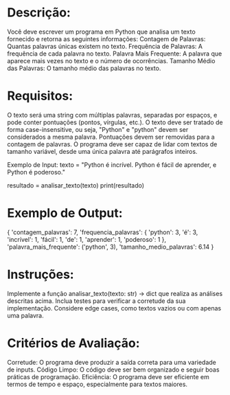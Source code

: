 # Descrição:
Você deve escrever um programa em Python que analisa um texto fornecido e retorna as seguintes informações:
Contagem de Palavras: Quantas palavras únicas existem no texto.
Frequência de Palavras: A frequência de cada palavra no texto.
Palavra Mais Frequente: A palavra que aparece mais vezes no texto e o número de ocorrências.
Tamanho Médio das Palavras: O tamanho médio das palavras no texto.

# Requisitos:
O texto será uma string com múltiplas palavras, separadas por espaços, e pode conter pontuações (pontos, vírgulas, etc.).
O texto deve ser tratado de forma case-insensitive, ou seja, "Python" e "python" devem ser considerados a mesma palavra.
Pontuações devem ser removidas para a contagem de palavras.
O programa deve ser capaz de lidar com textos de tamanho variável, desde uma única palavra até parágrafos inteiros.

Exemplo de Input:
texto = "Python é incrível. Python é fácil de aprender, e Python é poderoso."

resultado = analisar_texto(texto)
print(resultado)

# Exemplo de Output:
{
    'contagem_palavras': 7,
    'frequencia_palavras': {
        'python': 3,
        'é': 3,
        'incrível': 1,
        'fácil': 1,
        'de': 1,
        'aprender': 1,
        'poderoso': 1
    },
    'palavra_mais_frequente': ('python', 3),
    'tamanho_medio_palavras': 6.14
}

# Instruções:
Implemente a função analisar_texto(texto: str) -> dict que realiza as análises descritas acima.
Inclua testes para verificar a corretude da sua implementação.
Considere edge cases, como textos vazios ou com apenas uma palavra.

# Critérios de Avaliação:
Corretude: O programa deve produzir a saída correta para uma variedade de inputs.
Código Limpo: O código deve ser bem organizado e seguir boas práticas de programação.
Eficiência: O programa deve ser eficiente em termos de tempo e espaço, especialmente para textos maiores.
